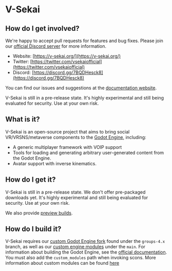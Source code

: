 # V-Sekai

## How do I get involved?

We're happy to accept pull requests for features and bug fixes. Please join our [official Discord server](https://discord.gg/7BQDHesck8) for more information.

- Website: [https://v-sekai.org/](https://v-sekai.org/)
- Twitter: [https://twitter.com/vsekaiofficial](https://twitter.com/vsekaiofficial)
- Discord: [https://discord.gg/7BQDHesck8](https://discord.gg/7BQDHesck8)

You can find our issues and suggestions at the [documentation website](https://v-sekai.github.io/manuals).

V-Sekai is still in a pre-release state. It's highly experimental and still being evaluated for security. Use at your own risk.

## What is it?

V-Sekai is an open-source project that aims to bring social VR/VRSNS/metaverse components to the [Godot Engine](https://godotengine.org), including:

- A generic multiplayer framework with VOIP support
- Tools for loading and generating arbitrary user-generated content from the Godot Engine.
- Avatar support with inverse kinematics.

## How do I get it?

V-Sekai is still in a pre-release state. We don't offer pre-packaged downloads yet. It's highly experimental and still being evaluated for security. Use at your own risk.

We also provide [preview builds](https://v-sekai.github.io/manuals/features/play_latest.html).

## How do I build it?

V-Sekai requires our [custom Godot Engine fork](https://github.com/v-sekai/godot) found under the `groups-4.x` branch, as well as our [custom engine modules](https://github.com/V-Sekai/godot-modules-groups) under the `main`. For information about building the Godot Engine, see the [official documentation](https://docs.godotengine.org/en/latest/contributing/development/compiling/). You must also add the `custom_modules` path when invoking scons. More information about custom modules can be found [here](https://docs.godotengine.org/en/latest/contributing/development/core_and_modules/custom_modules_in_cpp.html)
